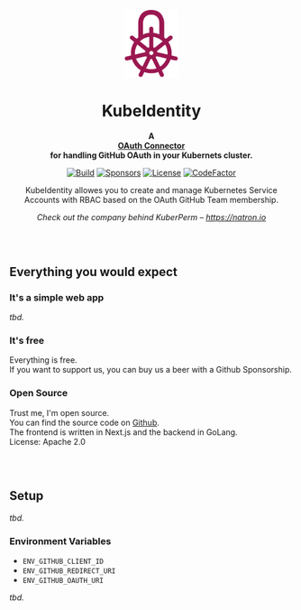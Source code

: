 <p align="center">
    <a href="https://natron.io/">
        <img height="120px" src="assets/kubeidentity_logo_color.png" />
    </a>
    <h1 align="center">
        KubeIdentity
    </h1>
</p>

<p align="center">
  <strong>
    A <br />
    <a href="https://beer.gigu.io/">OAuth Connector</a>
    <br />
    for handling GitHub OAuth in your Kubernets cluster.
  </strong>
</p>

<p align="center">
  <a href="https://github.com/natrongmbh/kubeidentity/issues"><img
    src="https://img.shields.io/github/issues/natrongmbh/kubeidentity"
    alt="Build"
  /></a>
  <a href="https://github.com/sponsors/janlauber"><img
    src="https://img.shields.io/github/sponsors/janlauber" 
    alt="Sponsors"
  /></a>
  <a href="https://github.com/natrongmbh/kubeidentity"><img 
    src="https://img.shields.io/github/license/natrongmbh/kubeidentity" 
    alt="License"
  /></a>
  <a href="https://www.codefactor.io/repository/github/natrongmbh/kubeidentity"><img 
    src="https://www.codefactor.io/repository/github/natrongmbh/kubeidentity/badge" 
    alt="CodeFactor" 
  /></a>
</p>

<p align="center">
  KubeIdentity allowes you to create and manage Kubernetes Service Accounts with RBAC based on the OAuth GitHub Team membership.
</p>

<p align="center">
  <em>
    Check out the company behind KuberPerm – 
    <a
      href="https://natron.io/"
    >https://natron.io</a>
  </em>
</p>

<h2></h2>
<p>&nbsp;</p>

## Everything you would expect
### It's a simple web app

*tbd.*

### It's free

Everything is free.  
If you want to support us, you can buy us a beer with a Github Sponsorship.

### Open Source

Trust me, I'm open source.  
You can find the source code on [Github](https://github.com/natrongmbh/kubeidentity).  
The frontend is written in Next.js and the backend in GoLang.  
License: Apache 2.0

<h2></h2>
<p>&nbsp;</p>

## Setup

*tbd.*

### Environment Variables

- `ENV_GITHUB_CLIENT_ID`
- `ENV_GITHUB_REDIRECT_URI`
- `ENV_GITHUB_OAUTH_URI`

*tbd.*